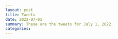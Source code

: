 ```yaml
---
layout: post
title: Tweets
date: 2022-07-01
summary: These are the tweets for July 1, 2022.
categories:
---
```


